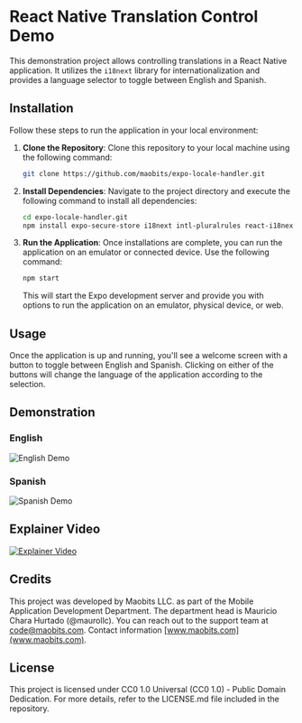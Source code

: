 # React Native Translation Control Demo

This demonstration project allows controlling translations in a React Native application. It utilizes the `i18next` library for internationalization and provides a language selector to toggle between English and Spanish.

## Installation

Follow these steps to run the application in your local environment:

1. **Clone the Repository**: Clone this repository to your local machine using the following command:

   ```bash
   git clone https://github.com/maobits/expo-locale-handler.git
   ```

2. **Install Dependencies**: Navigate to the project directory and execute the following command to install all dependencies:

   ```bash
   cd expo-locale-handler.git
   npm install expo-secure-store i18next intl-pluralrules react-i18next
   ```

3. **Run the Application**: Once installations are complete, you can run the application on an emulator or connected device. Use the following command:

   ```bash
   npm start
   ```

   This will start the Expo development server and provide you with options to run the application on an emulator, physical device, or web.

## Usage

Once the application is up and running, you'll see a welcome screen with a button to toggle between English and Spanish. Clicking on either of the buttons will change the language of the application according to the selection.

## Demonstration

### English
![English Demo](https://i.ibb.co/GvGbfFW/screenshot-expo-locale-handler-e-es.jpg)

### Spanish
![Spanish Demo](https://i.ibb.co/GvGbfFW/screenshot-expo-locale-handler-e-es.jpg)

## Explainer Video

[![Explainer Video](https://i.ibb.co/n6wSCqG/pantallazo-video-explicativo-i18n-react-native.png)](https://www.youtube.com/watch?v=Zw-CbxtQHyk&t=509s)

## Credits

This project was developed by Maobits LLC. as part of the Mobile Application Development Department. The department head is Mauricio Chara Hurtado (@maurollc). You can reach out to the support team at code@maobits.com. Contact information [www.maobits.com](www.maobits.com).

## License

This project is licensed under CC0 1.0 Universal (CC0 1.0) - Public Domain Dedication. For more details, refer to the LICENSE.md file included in the repository.
